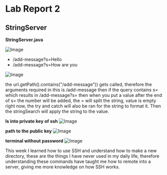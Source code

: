 # Lab Report 2

## StringServer

**StringServer.java**

![Image](https://github.com/ChrisXaysanasith/cse15l-lab-reports/assets/26499648/f9d5c42b-8156-4262-bd4d-6466f5d04570)

* /add-message?s=Hello
* /add-message?s=How are you

![Image](https://github.com/ChrisXaysanasith/cse15l-lab-reports/assets/26499648/4c044a7c-dcee-4cb7-8254-601a3896ba16)

the url.getPath().contains("/add-message")) gets called, therefore the arguments required in this is /add-message then if the query contains s= which results in /add-message?s= then when you put a value after the end of s= 
the number will be added, the = will split the string, value is empty right now, the try and catch will also be ran for the string to format it. Then the stringSearch will apply the string to the value.

**ls into private key of ssh**
![Image](https://github.com/ChrisXaysanasith/cse15l-lab-reports/assets/26499648/287e650b-6183-447d-86a2-5d2a7263148c)

**path to the public key**
![Image](https://github.com/ChrisXaysanasith/cse15l-lab-reports/assets/26499648/30eefa7e-8971-4860-9724-59325b3069d4)

**terminal without password**
![Image](https://github.com/ChrisXaysanasith/cse15l-lab-reports/assets/26499648/547d9c18-e737-43ab-b10d-eadcc61f3ef6")

This week I learned how to use SSH and understand how to make a new directory, these are the things I have never used in my daily life, therefore understanding these commands have taught me how to remote into a server, giving me more knowledge on how SSH works.
